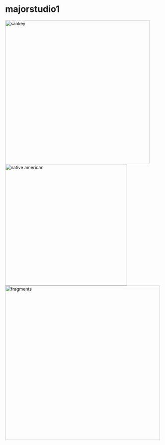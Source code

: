 # majorstudio1
<img width="464" alt="sankey" src="https://github.com/user-attachments/assets/20335b91-98b3-4ce4-84e7-5001ba566986">
<img width="392" alt="native american" src="https://github.com/user-attachments/assets/575e59b4-8d45-4d97-afa7-d34d8da262a4">
<img width="498" alt="fragments" src="https://github.com/user-attachments/assets/8c07393a-9aa1-4abc-8a61-1ffbfb37d807">
